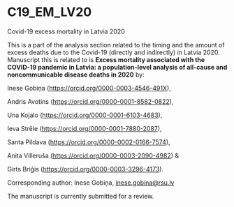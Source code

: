 # C19_EM_LV20
Covid-19 excess mortality in Latvia 2020

This is a part of the analysis section related to the timing and the amount of excess deaths due to the Covid-19 (directly and indirectly) in Latvia 2020. Manuscript this is related to is **Excess mortality associated with the COVID-19 pandemic in Latvia: a population-level analysis of all-cause and noncommunicable disease deaths in 2020** by:

Inese Gobiņa (https://orcid.org/0000-0003-4546-491X), 

Andris Avotins (https://orcid.org/0000-0001-8582-0822), 

Una Kojalo (https://orcid.org/0000-0001-6103-4683), 

Ieva Strēle (https://orcid.org/0000-0001-7880-2087), 

Santa Pildava (https://orcid.org/0000-0002-0166-7574), 

Anita Villeruša (https://orcid.org/0000-0003-2090-4982) & 

Girts Briģis (https://orcid.org/0000-0003-3296-4173). 

Corresponding author: Inese Gobiņa, inese.gobina@rsu.lv

The manuscript is currently submitted for a review.